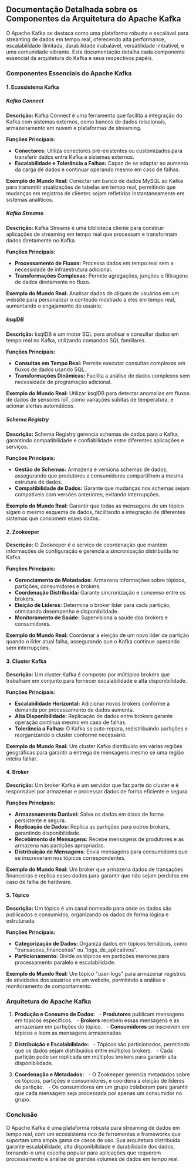 ## Documentação Detalhada sobre os Componentes da Arquitetura do Apache Kafka

O Apache Kafka se destaca como uma plataforma robusta e escalável para streaming de dados em tempo real, oferecendo alta performance, escalabilidade ilimitada, durabilidade inabalável, versatilidade imbatível, e uma comunidade vibrante. Esta documentação detalha cada componente essencial da arquitetura do Kafka e seus respectivos papéis.

### Componentes Essenciais do Apache Kafka

#### 1. Ecossistema Kafka

##### Kafka Connect

**Descrição:** Kafka Connect é uma ferramenta que facilita a integração do Kafka com sistemas externos, como bancos de dados relacionais, armazenamento em nuvem e plataformas de streaming.

**Funções Principais:**
- **Conectores:** Utiliza conectores pré-existentes ou customizados para transferir dados entre Kafka e sistemas externos.
- **Escalabilidade e Tolerância a Falhas:** Capaz de se adaptar ao aumento da carga de dados e continuar operando mesmo em caso de falhas.

**Exemplo do Mundo Real:** Conectar um banco de dados MySQL ao Kafka para transmitir atualizações de tabelas em tempo real, permitindo que mudanças em registros de clientes sejam refletidas instantaneamente em sistemas analíticos.

##### Kafka Streams

**Descrição:** Kafka Streams é uma biblioteca cliente para construir aplicações de streaming em tempo real que processam e transformam dados diretamente no Kafka.

**Funções Principais:**
- **Processamento de Fluxos:** Processa dados em tempo real sem a necessidade de infraestrutura adicional.
- **Transformações Complexas:** Permite agregações, junções e filtragens de dados diretamente no fluxo.

**Exemplo do Mundo Real:** Analisar dados de cliques de usuários em um website para personalizar o conteúdo mostrado a eles em tempo real, aumentando o engajamento do usuário.

##### ksqlDB

**Descrição:** ksqlDB é um motor SQL para analisar e consultar dados em tempo real no Kafka, utilizando comandos SQL familiares.

**Funções Principais:**
- **Consultas em Tempo Real:** Permite executar consultas complexas em fluxos de dados usando SQL.
- **Transformações Dinâmicas:** Facilita a análise de dados complexos sem necessidade de programação adicional.

**Exemplo do Mundo Real:** Utilizar ksqlDB para detectar anomalias em fluxos de dados de sensores IoT, como variações súbitas de temperatura, e acionar alertas automáticos.

##### Schema Registry

**Descrição:** Schema Registry gerencia schemas de dados para o Kafka, garantindo compatibilidade e confiabilidade entre diferentes aplicações e serviços.

**Funções Principais:**
- **Gestão de Schemas:** Armazena e versiona schemas de dados, assegurando que produtores e consumidores compartilhem a mesma estrutura de dados.
- **Compatibilidade de Dados:** Garante que mudanças nos schemas sejam compatíveis com versões anteriores, evitando interrupções.

**Exemplo do Mundo Real:** Garantir que todas as mensagens de um tópico sigam o mesmo esquema de dados, facilitando a integração de diferentes sistemas que consomem esses dados.

#### 2. Zookeeper

**Descrição:** O Zookeeper é o serviço de coordenação que mantém informações de configuração e gerencia a sincronização distribuída no Kafka.

**Funções Principais:**
- **Gerenciamento de Metadados:** Armazena informações sobre tópicos, partições, consumidores e brokers.
- **Coordenação Distribuída:** Garante sincronização e consenso entre os brokers.
- **Eleição de Líderes:** Determina o broker líder para cada partição, otimizando desempenho e disponibilidade.
- **Monitoramento de Saúde:** Supervisiona a saúde dos brokers e consumidores.

**Exemplo do Mundo Real:** Coordenar a eleição de um novo líder de partição quando o líder atual falha, assegurando que o Kafka continue operando sem interrupções.

#### 3. Cluster Kafka

**Descrição:** Um cluster Kafka é composto por múltiplos brokers que trabalham em conjunto para fornecer escalabilidade e alta disponibilidade.

**Funções Principais:**
- **Escalabilidade Horizontal:** Adicionar novos brokers conforme a demanda por processamento de dados aumenta.
- **Alta Disponibilidade:** Replicação de dados entre brokers garante operação contínua mesmo em caso de falhas.
- **Tolerância a Falhas:** O Kafka se auto-repara, redistribuindo partições e reorganizando o cluster conforme necessário.

**Exemplo do Mundo Real:** Um cluster Kafka distribuído em várias regiões geográficas para garantir a entrega de mensagens mesmo se uma região inteira falhar.

#### 4. Broker

**Descrição:** Um broker Kafka é um servidor que faz parte do cluster e é responsável por armazenar e processar dados de forma eficiente e segura.

**Funções Principais:**
- **Armazenamento Durável:** Salva os dados em disco de forma persistente e segura.
- **Replicação de Dados:** Replica as partições para outros brokers, garantindo disponibilidade.
- **Recebimento de Mensagens:** Recebe mensagens de produtores e as armazena nas partições apropriadas.
- **Distribuição de Mensagens:** Envia mensagens para consumidores que se inscreveram nos tópicos correspondentes.

**Exemplo do Mundo Real:** Um broker que armazena dados de transações financeiras e replica esses dados para garantir que não sejam perdidos em caso de falha de hardware.

#### 5. Tópico

**Descrição:** Um tópico é um canal nomeado para onde os dados são publicados e consumidos, organizando os dados de forma lógica e estruturada.

**Funções Principais:**
- **Categorização de Dados:** Organiza dados em tópicos temáticos, como "transacoes_financeiras" ou "logs_de_aplicativos".
- **Particionamento:** Divide os tópicos em partições menores para processamento paralelo e escalabilidade.

**Exemplo do Mundo Real:** Um tópico "user-logs" para armazenar registros de atividades dos usuários em um website, permitindo a análise e monitoramento de comportamento.

### Arquitetura do Apache Kafka

1. **Produção e Consumo de Dados:**
  - **Produtores** publicam mensagens em tópicos específicos.
  - **Brokers** recebem essas mensagens e as armazenam em partições do tópico.
  - **Consumidores** se inscrevem em tópicos e leem as mensagens armazenadas.

2. **Distribuição e Escalabilidade:**
  - Tópicos são particionados, permitindo que os dados sejam distribuídos entre múltiplos brokers.
  - Cada partição pode ser replicada em múltiplos brokers para garantir alta disponibilidade.

3. **Coordenação e Metadados:**
  - O Zookeeper gerencia metadados sobre os tópicos, partições e consumidores, e coordena a eleição de líderes de partição.
  - Os consumidores em um grupo colaboram para garantir que cada mensagem seja processada por apenas um consumidor no grupo.

### Conclusão

O Apache Kafka é uma plataforma robusta para streaming de dados em tempo real, com um ecossistema rico de ferramentas e frameworks que suportam uma ampla gama de casos de uso. Sua arquitetura distribuída garante escalabilidade, alta disponibilidade e durabilidade dos dados, tornando-o uma escolha popular para aplicações que requerem processamento e análise de grandes volumes de dados em tempo real.
